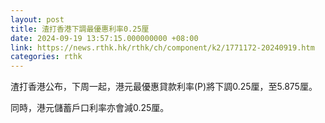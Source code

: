 ```yaml
---
layout: post
title: 渣打香港下調最優惠利率0.25厘
date: 2024-09-19 13:57:15.000000000 +08:00
link: https://news.rthk.hk/rthk/ch/component/k2/1771172-20240919.htm
categories: rthk
---
```


渣打香港公布，下周一起，港元最優惠貸款利率(P)將下調0.25厘，至5.875厘。

同時，港元儲蓄戶口利率亦會減0.25厘。
